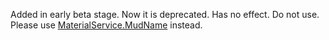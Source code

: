 Added in early beta stage. Now it is deprecated. Has no effect. Do not
use. Please use [MaterialService.MudName](https://create.roblox.com/docs/reference/engine/classes/MaterialService#MudName) instead.